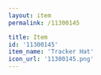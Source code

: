 ```yaml
---
layout: item
permalink: /11300145

title: Item
id: '11300145'
item_name: 'Tracker Hat'
icon_url: '11300145.png'
---
```

